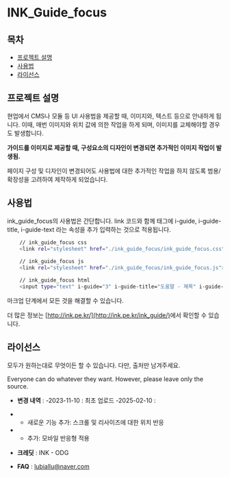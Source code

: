# INK_Guide_focus

## 목차

- [프로젝트 설명](#프로젝트-설명)
- [사용법](#사용법)
- [라이선스](#라이선스)

## 프로젝트 설명

현업에서 CMS나 모듈 등 UI 사용법을 제공할 때, 이미지와, 텍스트 등으로 안내하게 됩니다.
이때, 매번 이미지와 위치 값에 의한 작업을 하게 되며, 이미지를 교체해야할 경우도 발생합니다.

**가이드를 이미지로 제공할 때, 구성요소의 디자인이 변경되면 추가적인 이미지 작업이 발생됨.**

페이지 구성 및 디자인이 변경되어도 사용법에 대한 추가적인 작업을 하지 않도록 범용/확장성을 고려하여 제작하게 되었습니다.

## 사용법

ink_guide_focus의 사용법은 간단합니다.
link 코드와 함께 태그에 i-guide, i-guide-title, i-guide-text 라는 속성을 추가 입력하는 것으로 적용됩니다.

```sh
    // ink_guide_focus css
    <link rel="stylesheet" href="./ink_guide_focus/ink_guide_focus.css">
    
    // ink_guide_focus js
    <link rel="stylesheet" href="./ink_guide_focus/ink_guide_focus.js">

    // ink_guide_focus html
    <input type="text" i-guide="3" i-guide-title="도움말 - 제목" i-guide-text="도움말 내용">
```

마크업 단계에서 모든 것을 해결할 수 있습니다.

더 많은 정보는 <a href="http://ink.pe.kr/ink_guide">[http://ink.pe.kr/](http://ink.pe.kr/ink_guide/)</a>에서 확인할 수 있습니다.

## 라이선스
모두가 원하는대로 무엇이든 할 수 있습니다.
다만, 출처만 남겨주세요.

Everyone can do whatever they want.
However, please leave only the source.


- **변경 내역** :
-2023-11-10 : 최초 업로드
-2025-02-10 : 
 * - 새로운 기능 추가: 스크롤 및 리사이즈에 대한 위치 반응
 * - 추가: 모바일 반응형 적용

- **크레딧** : INK - ODG

- **FAQ** : lubiallu@naver.com
